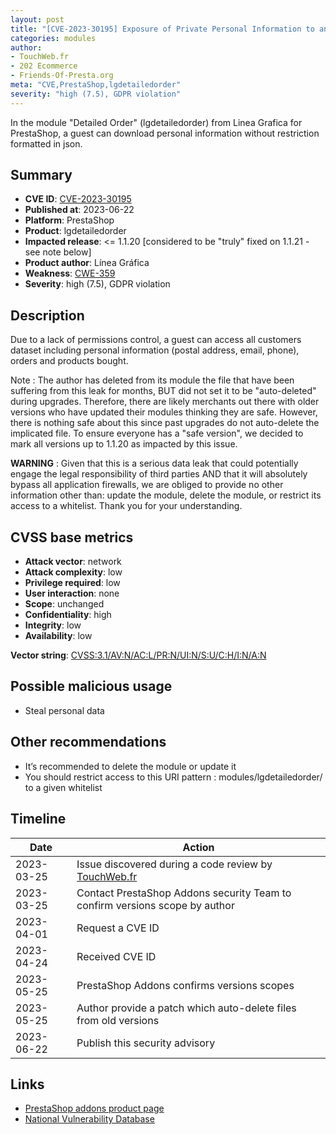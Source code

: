 ```yaml
---
layout: post
title: "[CVE-2023-30195] Exposure of Private Personal Information to an Unauthorized Actor in Linea Grafica - Detailed Order module for PrestaShop"
categories: modules
author:
- TouchWeb.fr
- 202 Ecommerce
- Friends-Of-Presta.org
meta: "CVE,PrestaShop,lgdetailedorder"
severity: "high (7.5), GDPR violation"
---
```


In the module "Detailed Order" (lgdetailedorder) from Linea Grafica for PrestaShop, a guest can download personal information without restriction formatted in json.

## Summary

* **CVE ID**: [CVE-2023-30195](https://cve.mitre.org/cgi-bin/cvename.cgi?name=CVE-2023-30195)
* **Published at**: 2023-06-22
* **Platform**: PrestaShop
* **Product**: lgdetailedorder
* **Impacted release**: <= 1.1.20 [considered to be "truly" fixed on 1.1.21 - see note below]
* **Product author**: Línea Gráfica
* **Weakness**: [CWE-359](https://cwe.mitre.org/data/definitions/359.html)
* **Severity**: high (7.5), GDPR violation

## Description

Due to a lack of permissions control, a guest can access all customers dataset including personal information (postal address, email, phone), orders and products bought.

Note : The author has deleted from its module the file that have been suffering from this leak for months, BUT did not set it to be "auto-deleted" during upgrades. Therefore, there are likely merchants out there with older versions who have updated their modules thinking they are safe. However, there is nothing safe about this since past upgrades do not auto-delete the implicated file. To ensure everyone has a "safe version", we decided to mark all versions up to 1.1.20 as impacted by this issue.

**WARNING** : Given that this is a serious data leak that could potentially engage the legal responsibility of third parties AND that it will absolutely bypass all application firewalls, we are obliged to provide no other information other than: update the module, delete the module, or restrict its access to a whitelist. Thank you for your understanding.

## CVSS base metrics

* **Attack vector**: network
* **Attack complexity**: low
* **Privilege required**: low
* **User interaction**: none
* **Scope**: unchanged
* **Confidentiality**: high
* **Integrity**: low
* **Availability**: low

**Vector string**: [CVSS:3.1/AV:N/AC:L/PR:N/UI:N/S:U/C:H/I:N/A:N](https://nvd.nist.gov/vuln-metrics/cvss/v3-calculator?vector=AV:N/AC:L/PR:N/UI:N/S:U/C:H/I:N/A:N)

## Possible malicious usage

* Steal personal data


## Other recommendations

* It’s recommended to delete the module or update it
* You should restrict access to this URI pattern : modules/lgdetailedorder/ to a given whitelist

## Timeline

| Date | Action |
|--|--|
| 2023-03-25 | Issue discovered during a code review by [TouchWeb.fr](https://www.touchweb.fr) |
| 2023-03-25 | Contact PrestaShop Addons security Team to confirm versions scope by author  |
| 2023-04-01 | Request a CVE ID |
| 2023-04-24 | Received CVE ID |
| 2023-05-25 | PrestaShop Addons confirms versions scopes |
| 2023-05-25 | Author provide a patch which auto-delete files from old versions |
| 2023-06-22 | Publish this security advisory |

## Links

* [PrestaShop addons product page](https://addons.prestashop.com/en/order-management/18065-fast-access-to-order-details-quick-view-overview.html)
* [National Vulnerability Database](https://nvd.nist.gov/vuln/detail/CVE-2023-30195)
